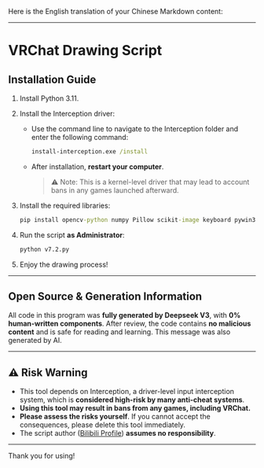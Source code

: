 Here is the English translation of your Chinese Markdown content:

---

# VRChat Drawing Script

## Installation Guide

1. Install Python 3.11.

2. Install the Interception driver:

   * Use the command line to navigate to the Interception folder and enter the following command:

     ```cmd
     install-interception.exe /install
     ```
   * After installation, **restart your computer**.

     > ⚠️ Note: This is a kernel-level driver that may lead to account bans in any games launched afterward.

3. Install the required libraries:

   ```cmd
   pip install opencv-python numpy Pillow scikit-image keyboard pywin32 interception-python
   ```

4. Run the script **as Administrator**:

   ```cmd
   python v7.2.py
   ```

5. Enjoy the drawing process!

---

## Open Source & Generation Information

All code in this program was **fully generated by Deepseek V3**, with **0% human-written components**.
After review, the code contains **no malicious content** and is safe for reading and learning.
This message was also generated by AI.

---

## ⚠️ Risk Warning

* This tool depends on Interception, a driver-level input interception system, which is **considered high-risk by many anti-cheat systems**.
* **Using this tool may result in bans from any games, including VRChat.**
* **Please assess the risks yourself**. If you cannot accept the consequences, please delete this tool immediately.
* The script author ([Bilibili Profile](https://space.bilibili.com/5145514)) **assumes no responsibility**.

---

Thank you for using!
